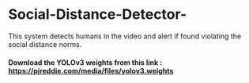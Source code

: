 # Social-Distance-Detector-
This system detects humans in the video and alert if found violating the social distance norms.
#### Download the YOLOv3 weights from this link : https://pjreddie.com/media/files/yolov3.weights
